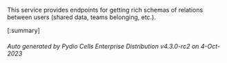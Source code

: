 






This service provides endpoints for getting rich schemas of relations between users (shared data, teams belonging, etc.).

[:summary]

###### Auto generated by Pydio Cells Enterprise Distribution v4.3.0-rc2 on 4-Oct-2023
